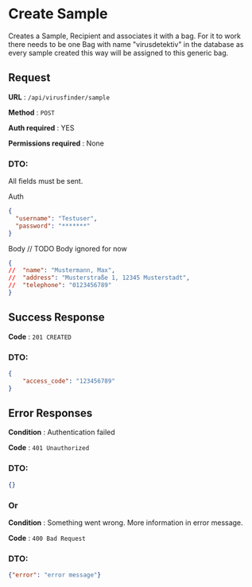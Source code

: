# Create Sample

Creates a Sample, Recipient and associates it with a bag.
For it to work there needs to be one Bag with name "virusdetektiv" 
in the database as every sample created this way will be assigned 
to this generic bag.

## Request

**URL** : `/api/virusfinder/sample`

**Method** : `POST`

**Auth required** : YES

**Permissions required** : None

### DTO:
All fields must be sent.

Auth
```json
{
  "username": "Testuser", 
  "password": "*******"
}
```
Body //  TODO Body ignored for now
```json
{
//  "name": "Mustermann, Max",
//  "address": "Musterstraße 1, 12345 Musterstadt",
//  "telephone": "0123456789"
}
```

## Success Response

**Code** : `201 CREATED`

### DTO:

```json
{
    "access_code": "123456789"
}
```

## Error Responses
**Condition** : Authentication failed

**Code** : `401 Unauthorized`

### DTO:
````json
{}
````

### Or

**Condition** : Something went wrong. More information in error message.

**Code** : `400 Bad Request `

### DTO:
````json
{"error": "error message"}
````
